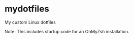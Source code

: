 # mydotfiles
My custom Linux dotfiles

Note: This includes startup code for an OhMyZsh installation.


